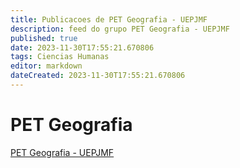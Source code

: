 ```yaml
---
title: Publicacoes de PET Geografia - UEPJMF
description: feed do grupo PET Geografia - UEPJMF
published: true
date: 2023-11-30T17:55:21.670806
tags: Ciencias Humanas
editor: markdown
dateCreated: 2023-11-30T17:55:21.670806
---
```


# PET Geografia
[PET Geografia - UEPJMF](/grupo/217PETGeografiaUEPJMF.md)